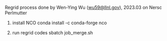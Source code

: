Regrid process done by Wen-Ying Wu (wu59@llnl.gov), 2023.03
on Nersc Perlmutter

1. install NCO
conda install -c conda-forge nco

2. run regrid codes
sbatch job_merge.sh 

